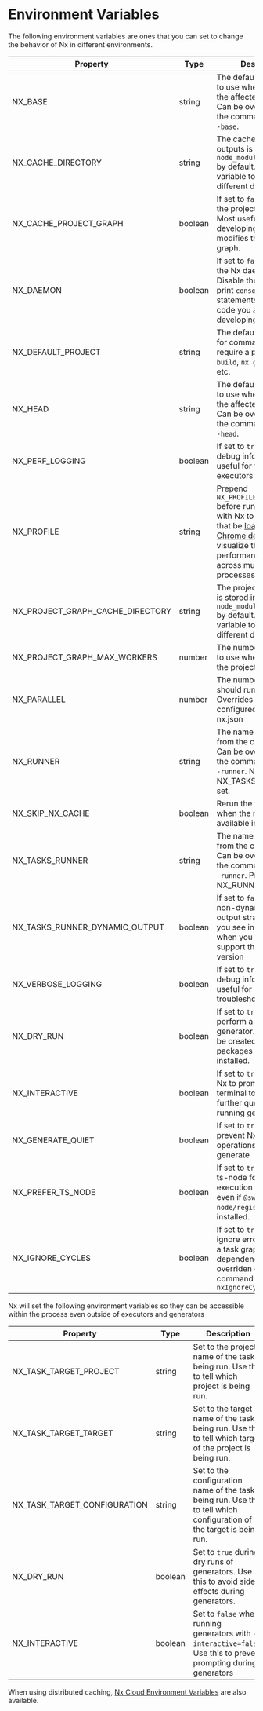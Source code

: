 # Environment Variables

The following environment variables are ones that you can set to change the behavior of Nx in different environments.

| Property                         | Type    | Description                                                                                                                                                                                                                            |
| -------------------------------- | ------- | -------------------------------------------------------------------------------------------------------------------------------------------------------------------------------------------------------------------------------------- |
| NX_BASE                          | string  | The default base branch to use when calculating the affected projects. Can be overridden on the command line with `--base`.                                                                                                            |
| NX_CACHE_DIRECTORY               | string  | The cache for task outputs is stored in `node_modules/.cache/nx` by default. Set this variable to use a different directory.                                                                                                           |
| NX_CACHE_PROJECT_GRAPH           | boolean | If set to `false`, disables the project graph cache. Most useful when developing a plugin that modifies the project graph.                                                                                                             |
| NX_DAEMON                        | boolean | If set to `false`, disables the Nx daemon process. Disable the daemon to print `console.log` statements in plugin code you are developing.                                                                                             |
| NX_DEFAULT_PROJECT               | string  | The default project used for commands which require a project. e.g. `nx build`, `nx g component`, etc.                                                                                                                                 |
| NX_HEAD                          | string  | The default head branch to use when calculating the affected projects. Can be overridden on the command line with `--head`.                                                                                                            |
| NX_PERF_LOGGING                  | boolean | If set to `true`, will print debug information useful for for profiling executors and Nx itself                                                                                                                                        |
| NX_PROFILE                       | string  | Prepend `NX_PROFILE=profile.json` before running targets with Nx to generate a file that be [loaded in Chrome dev tools](/recipes/troubleshooting/performance-profiling) to visualize the performance of Nx across multiple processes. |
| NX_PROJECT_GRAPH_CACHE_DIRECTORY | string  | The project graph cache is stored in `node_modules/.cache/nx` by default. Set this variable to use a different directory.                                                                                                              |
| NX_PROJECT_GRAPH_MAX_WORKERS     | number  | The number of workers to use when calculating the project graph.                                                                                                                                                                       |
| NX_PARALLEL                      | number  | The number of tasks Nx should run in parallel. Overrides any configured value inside nx.json                                                                                                                                           |
| NX_RUNNER                        | string  | The name of task runner from the config to use. Can be overridden on the command line with `--runner`. Not read if NX_TASKS_RUNNER is set.                                                                                             |
| NX_SKIP_NX_CACHE                 | boolean | Rerun the tasks even when the results are available in the cache                                                                                                                                                                       |
| NX_TASKS_RUNNER                  | string  | The name of task runner from the config to use. Can be overridden on the command line with `--runner`. Preferred over NX_RUNNER.                                                                                                       |
| NX_TASKS_RUNNER_DYNAMIC_OUTPUT   | boolean | If set to `false`, will use non-dynamic terminal output strategy (what you see in CI), even when you terminal can support the dynamic version                                                                                          |
| NX_VERBOSE_LOGGING               | boolean | If set to `true`, will print debug information useful for troubleshooting                                                                                                                                                              |
| NX_DRY_RUN                       | boolean | If set to `true`, will perform a dry run of the generator. No files will be created and no packages will be installed.                                                                                                                 |
| NX_INTERACTIVE                   | boolean | If set to `true`, will allow Nx to prompt you in the terminal to answer some further questions when running generators.                                                                                                                |
| NX_GENERATE_QUIET                | boolean | If set to `true`, will prevent Nx logging file operations during generate                                                                                                                                                              |
| NX_PREFER_TS_NODE                | boolean | If set to `true`, Nx will use ts-node for local execution of plugins even if `@swc-node/register` is installed.                                                                                                                        |
| NX_IGNORE_CYCLES                 | boolean | If set to `true`, Nx will ignore errors created by a task graph circular dependency. Can be overriden on the command line with `--nxIgnoreCycles`                                                                                      |

Nx will set the following environment variables so they can be accessible within the process even outside of executors and generators

| Property                     | Type    | Description                                                                                                           |
| ---------------------------- | ------- | --------------------------------------------------------------------------------------------------------------------- |
| NX_TASK_TARGET_PROJECT       | string  | Set to the project name of the task being run. Use this to tell which project is being run.                           |
| NX_TASK_TARGET_TARGET        | string  | Set to the target name of the task being run. Use this to tell which target of the project is being run.              |
| NX_TASK_TARGET_CONFIGURATION | string  | Set to the configuration name of the task being run. Use this to tell which configuration of the target is being run. |
| NX_DRY_RUN                   | boolean | Set to `true` during dry runs of generators. Use this to avoid side effects during generators.                        |
| NX_INTERACTIVE               | boolean | Set to `false` when running generators with `--interactive=false`. Use this to prevent prompting during generators    |

When using distributed caching, [Nx Cloud Environment Variables](/nx-cloud/reference/env-vars) are also available.

